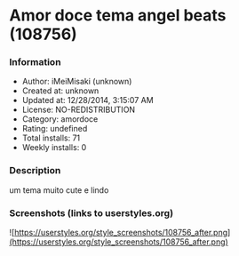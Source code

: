 # Amor doce tema angel beats (108756)

### Information
- Author: iMeiMisaki (unknown)
- Created at: unknown
- Updated at: 12/28/2014, 3:15:07 AM
- License: NO-REDISTRIBUTION
- Category: amordoce
- Rating: undefined
- Total installs: 71
- Weekly installs: 0


### Description
um tema  muito cute  e lindo


### Screenshots (links to userstyles.org)
![https://userstyles.org/style_screenshots/108756_after.png](https://userstyles.org/style_screenshots/108756_after.png)


